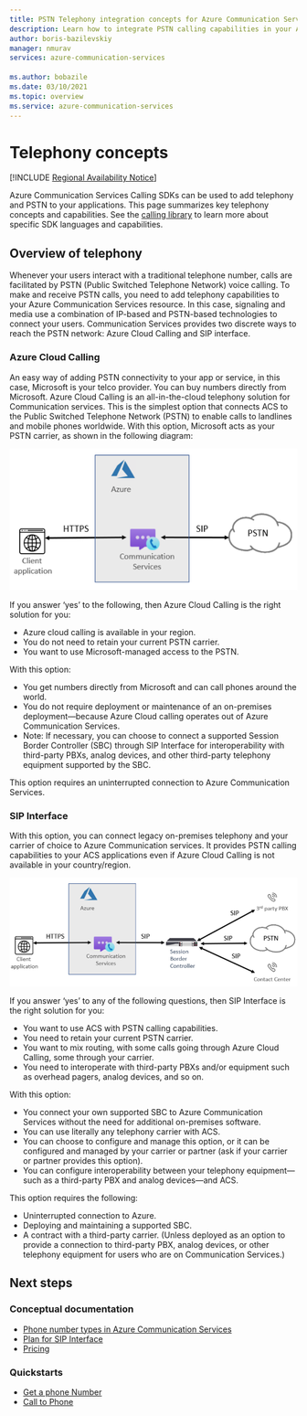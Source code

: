 ```yaml
---
title: PSTN Telephony integration concepts for Azure Communication Services
description: Learn how to integrate PSTN calling capabilities in your Azure Communication Services application.
author: boris-bazilevskiy
manager: nmurav
services: azure-communication-services

ms.author: bobazile
ms.date: 03/10/2021
ms.topic: overview
ms.service: azure-communication-services
---
```


# Telephony concepts

[!INCLUDE [Regional Availability Notice](../../includes/regional-availability-include.md)]

Azure Communication Services Calling SDKs can be used to add telephony and PSTN to your applications. This page summarizes key telephony concepts and capabilities. See the [calling library](../../quickstarts/voice-video-calling/calling-client-samples.md) to learn more about specific SDK languages and capabilities.

## Overview of telephony
Whenever your users interact with a traditional telephone number, calls are facilitated by PSTN (Public Switched Telephone Network) voice calling. To make and receive PSTN calls, you need to add telephony capabilities to your Azure Communication Services resource. In this case, signaling and media use a combination of IP-based and PSTN-based technologies to connect your users. Communication Services provides two discrete ways to reach the PSTN network: Azure Cloud Calling and SIP interface.

### Azure Cloud Calling

An easy way of adding PSTN connectivity to your app or service, in this case, Microsoft is your telco provider. You can buy numbers directly from Microsoft. Azure Cloud Calling is an all-in-the-cloud telephony solution for Communication services. This is the simplest option that connects ACS to the Public Switched Telephone Network (PSTN) to enable calls to landlines and mobile phones worldwide. With this option, Microsoft acts as your PSTN carrier, as shown in the following diagram:

![Azure Cloud Calling diagram.](../media/telephony-concept/azure-calling-diagram.png)

If you answer ‘yes’ to the following, then Azure Cloud Calling is the right solution for you:
- Azure cloud calling is available in your region.
- You do not need to retain your current PSTN carrier.
- You want to use Microsoft-managed access to the PSTN.

With this option:
- You get numbers directly from Microsoft and can call phones around the world.
- You do not require deployment or maintenance of an on-premises deployment—because Azure Cloud calling operates out of Azure Communication Services.
- Note: If necessary, you can choose to connect a supported Session Border Controller (SBC) through SIP Interface for interoperability with third-party PBXs, analog devices, and other third-party telephony equipment supported by the SBC.

This option requires an uninterrupted connection to Azure Communication Services.

### SIP Interface

With this option, you can connect legacy on-premises telephony and your carrier of choice to Azure Communication services. It provides PSTN calling capabilities to your ACS applications even if Azure Cloud Calling is not available in your country/region. 

![SIP Interface diagram.](../media/telephony-concept/sip-interface-diagram.png)

If you answer ‘yes’ to any of the following questions, then SIP Interface is the right solution for you:

- You want to use ACS with PSTN calling capabilities.
- You need to retain your current PSTN carrier.
- You want to mix routing, with some calls going through Azure Cloud Calling, some through your carrier.
- You need to interoperate with third-party PBXs and/or equipment such as overhead pagers, analog devices, and so on.

With this option:

- You connect your own supported SBC to Azure Communication Services without the need for additional on-premises software.
- You can use literally any telephony carrier with ACS.
- You can choose to configure and manage this option, or it can be configured and managed by your carrier or partner (ask if your carrier or partner provides this option).
- You can configure interoperability between your telephony equipment—such as a third-party PBX and analog devices—and ACS.

This option requires the following:

- Uninterrupted connection to Azure.
- Deploying and maintaining a supported SBC.
- A contract with a third-party carrier. (Unless deployed as an option to provide a connection to third-party PBX, analog devices, or other telephony equipment for users who are on Communication Services.)

## Next steps

### Conceptual documentation

- [Phone number types in Azure Communication Services](./plan-solution.md)
- [Plan for SIP Interface](./sip-interface-infrastructure.md)
- [Pricing](../pricing.md)

### Quickstarts

- [Get a phone Number](../../quickstarts/telephony-sms/get-phone-number.md)
- [Call to Phone](../../quickstarts/voice-video-calling/pstn-call.md)
